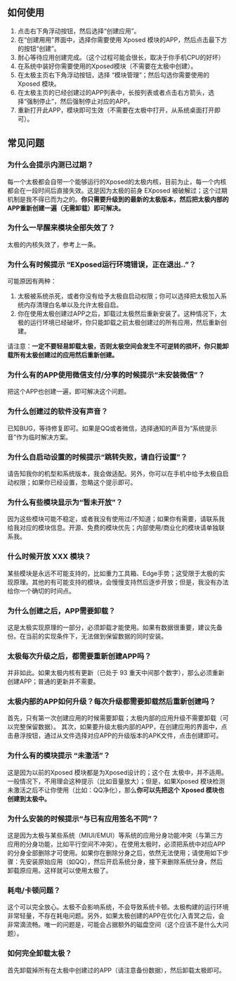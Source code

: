 ## 如何使用

1. 点击右下角浮动按钮，然后选择“创建应用”。
2. 在“创建用用”界面中，选择你需要使用 Xposed 模块的APP，然后点击最下方的按钮“创建”。
3. 耐心等待应用创建完成。（这个过程可能会很长，取决于你手机CPU的好坏）
4. 在系统中装好你需要使用的Xposed模块（不需要在太极中创建）。
5. 在太极主页右下角浮动按钮，选择 “模块管理”；然后勾选你需要使用的 Xposed 模块。
6. 在太极主页的已经创建过的APP列表中，长按列表或者点击右方箭头，选择“强制停止”，然后强制停止对应的APP。
7. 重新打开此APP，模块即可生效（不需要在太极中打开，从系统桌面打开即可）。

## 常见问题

### 为什么会提示内测已过期？

每一个太极都会自带一个能够运行的Xposed的太极内核，目前为止，每一个内核都会在一段时间后直接失效。这是因为太极的前身 EXposed 被破解过；这个过期机制是我不得已而为之的。**你只需要升级到的最新的太极版本，然后把太极内部的APP重新创建一遍（无需卸载）即可解决。**

### 为什么一早醒来模块全部失效了？

太极的内核失效了，参考上一条。

### 为什么有时候提示 “EXposed运行环境错误，正在退出..”？

可能原因有两种：

1. 太极被系统杀死，或者你没有给予太极自启动权限；你可以选择把太极加入系统内存清理白名单以及允许太极自启。
2. 你在使用太极创建过APP之后，卸载过太极然后重新安装了。这种情况下，太极的运行环境已经破坏，你只能卸载之前太极创建过的所有应用，然后重新创建。

请注意：**一定不要轻易卸载太极，否则太极空间会发生不可逆转的损坏，你只能卸载所有太极创建过的应用然后重新创建。**

### 为什么有的APP使用微信支付/分享的时候提示“未安装微信”？

把这个APP也创建一遍，即可解决这个问题。

### 为什么创建过的软件没有声音？

已知BUG，等待修复即可。如果是QQ或者微信，选择通知的声音为“系统提示音”作为临时解决方案。

### 为什么自启动设置的时候提示“跳转失败，请自行设置”？

请告知我你的机型和系统版本，我会做适配。另外，你可以在手机中给予太极自启动权限；如果你已经设置，忽略这个提示即可。

### 为什么有些模块显示为“暂未开放”？

因为这些模块可能不稳定，或者我没有使用过/不知道；如果你有需要，请联系我给我对应的模块信息。开源、免费的模块优先；内部使用/商业化的模块请单独联系我。

### 什么时候开放 XXX 模块？

某些模块是永远不可能支持的，比如重力工具箱、Edge手势；这受限于太极的实现原理。其他的有可能支持的模块，会慢慢支持然后逐步开放；但是，我没有办法给你一个确切的时间点。

### 为什么创建之后，APP需要卸载？

这是太极实现原理的一部分，必须卸载才能使用。如果有数据很重要，建议先备份。在当前的实现条件下，无法做到保留数据的同时安装。

### 太极每次升级之后，都需要重新创建APP吗？

并非如此。如果太极内核有更新（已处于 93 重天中间那个数字），那么必须重新创建APP；普通的更新并不需要。

### 太极内部的APP如何升级？每次升级都需要卸载然后重新创建吗？

首先，只有第一次创建应用的时候需要卸载；太极内部的应用升级不需要卸载（可以完整保留数据）。
其次，如果要升级太极内部的APP，在创建应用的界面中，点击悬浮按钮，通过从文件选择对应APP的升级版本的APK文件，点击创建即可。

### 为什么有的模块提示 “未激活”？

这是因为以前的Xposed 模块都是为Xposed设计的；这个在 太极中，并不适用。一般情况下，不用理会这种提示（比如音量放大）；但是，如果Xposed 模块检测未激活之后不让你使用（比如：QQ净化），那么**你可以先把这个 Xposed 模块也创建到太极中。**

### 为什么安装的时候提示“与已有应用签名不同”？

这是因为太极与某些系统（MIUI/EMUI）等系统的应用分身功能冲突（与第三方应用的分身功能，比如平行空间不冲突）。在使用太极时，必须把系统中对应APP的分身全部删除才可使用。如果你在删除分身之后，依然无法使用；请使用如下步骤：先安装原始应用（如QQ），然后开启系统分身，接下来删除系统分身，然后卸载原应用。这样就可以使用太极了。

### 耗电/卡顿问题？

这个可以完全放心。太极不会影响系统，不会导致系统卡顿。太极构建的运行环境非常轻量，不存在耗电问题。另外，如果太极创建的APP在优化/入青冥之后，会非常滴流畅。唯一的问题是，可能会占据额外的磁盘空间（这个应该不是什么大问题）。

### 如何完全卸载太极？

首先卸载掉所有在太极中创建过的APP（请注意备份数据），然后卸载太极即可。